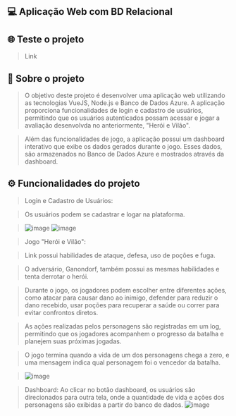 ## 💻 Aplicação Web com BD Relacional

## 🌐 Teste o projeto
> Link

## 📜 Sobre o projeto 
> O objetivo deste projeto é desenvolver uma aplicação web utilizando as tecnologias VueJS, Node.js e Banco de Dados Azure. A aplicação proporciona funcionalidades de login e cadastro de usuários, permitindo que os usuários autenticados possam acessar e jogar a avaliação desenvolvda no anteriormente, "Herói e Vilão".

> Além das funcionalidades de jogo, a aplicação possui um dashboard interativo que exibe os dados gerados durante o jogo. Esses dados, são armazenados no Banco de Dados Azure e mostrados através da dashboard.

## ⚙️ Funcionalidades do projeto
> Login e Cadastro de Usuários:

> Os usuários podem se cadastrar e logar na plataforma.

>![image](https://github.com/luizfelipesoarees/aplicacao-web-bd/assets/141787273/df16efc3-771d-468b-97cf-bb93339dd1df)
>![image](https://github.com/luizfelipesoarees/aplicacao-web-bd/assets/141787273/31e21e47-fb38-45ab-b14a-ccdbfad86e6b)

> Jogo "Herói e Vilão":

> Link possui habilidades de ataque, defesa, uso de poções e fuga.

> O adversário, Ganondorf, também possui as mesmas habilidades e tenta derrotar o herói.

> Durante o jogo, os jogadores podem escolher entre diferentes ações, como atacar para causar dano ao inimigo, defender para reduzir o dano recebido, usar poções para recuperar a saúde ou correr para evitar confrontos diretos.

> As ações realizadas pelos personagens são registradas em um log, permitindo que os jogadores acompanhem o progresso da batalha e planejem suas próximas jogadas.

> O jogo termina quando a vida de um dos personagens chega a zero, e uma mensagem indica qual personagem foi o vencedor da batalha.

>![image](https://github.com/luizfelipesoarees/aplicacao-web-bd/assets/141787273/a90d9d03-4a05-43e0-bc1b-c7951e8ddbac)

> Dashboard:
> Ao clicar no botão dashboard, os usuários são direcionados para outra tela, onde a quantidade de vida e ações dos personagens são exibidas a partir do banco de dados.
>![image](https://github.com/luizfelipesoarees/aplicacao-web-bd/assets/141787273/69a90ba5-e35f-4e1d-bdf4-87ac2418ee31)

